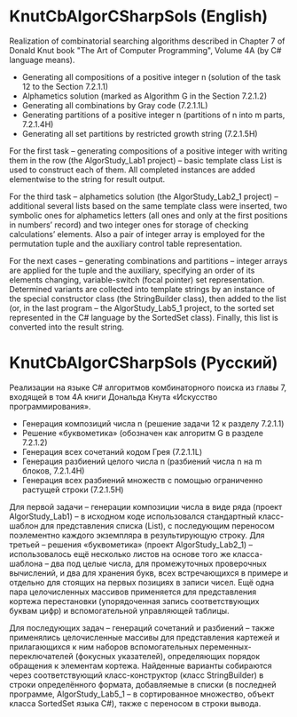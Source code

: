 # KnutCbAlgorCSharpSols (English)

Realization of combinatorial searching algorithms described in Chapter 7 of Donald Knut book "The Art of Computer Programming", Volume 4A (by C# language means).

-	Generating all compositions of a positive integer n (solution of the task 12 to the Section 7.2.1.1)
-	Alphametics solution (marked as Algorithm G in the Section 7.2.1.2)
-	Generating all combinations by Gray code (7.2.1.1L)
-	Generating partitions of a positive integer n (partitions of n into m parts, 7.2.1.4H)
-	Generating all set partitions by restricted growth string (7.2.1.5H)

For the first task – generating compositions of a positive integer with writing them in the row (the AlgorStudy_Lab1 project) – basic template class List<T> is used to construct each of them. All completed instances are added elementwise to the string for result output.

For the third task – alphametics solution (the AlgorStudy_Lab2_1 project) – additional several lists based on the same template class were inserted, two symbolic ones for alphametics letters (all ones and only at the first positions in numbers’ record) and two integer ones for storage of checking calculations’ elements. Also a pair of integer array is employed for the permutation tuple and the auxiliary control table representation.

For the next cases – generating combinations and partitions – integer arrays are applied for the tuple and the auxiliary, specifying an order of its elements changing, variable-switch (focal pointer) set representation. Determined variants are collected into template strings by an instance of the special constructor class (the StringBuilder class), then added to the list (or, in the last program – the AlgorStudy_Lab5_1 project, to the sorted set represented in the C# language by the SortedSet class). Finally, this list is converted into the result string. 

# KnutCbAlgorCSharpSols (Русский)

Реализации на языке С# алгоритмов комбинаторного поиска из главы 7, входящей в том 4A книги Дональда Кнута «Искусство программирования».

-	Генерация композиций числа n (решение задачи 12 к разделу 7.2.1.1)
-	Решение «буквометика» (обозначен как алгоритм G в разделе 7.2.1.2)
-	Генерация всех сочетаний кодом Грея (7.2.1.1L)
-	Генерация разбиений целого числа n (разбиений числа n на m блоков, 7.2.1.4H)
-	Генерация всех разбиений множеств с помощью ограниченно растущей строки (7.2.1.5H)

Для первой задачи – генерации композиции числа в виде ряда (проект AlgorStudy_Lab1) – в исходном коде использовался стандартный класс-шаблон для представления списка (List<T>), с последующим переносом поэлементно каждого экземпляра в результирующую строку. Для третьей – решения «буквометика» (проект AlgorStudy_Lab2_1) – использовалось ещё несколько листов на основе того же класса-шаблона – два под целые числа, для промежуточных проверочных вычислений, и два для хранения букв, всех встречающихся в примере и отдельно для стоящих на первых позициях в записи чисел. Ещё одна пара целочисленных массивов применяется для представления кортежа перестановки (упорядоченная запись соответствующих буквам цифр) и вспомогательной управляющей таблицы.

Для последующих задач – генераций сочетаний и разбиений – также применялись целочисленные массивы для представления картежей и прилагающихся к ним наборов вспомогательных переменных-переключателей (фокусных указателей), определяющих порядок обращения к элементам кортежа. Найденные варианты собираются через соответствующий класс-конструктор (класс StringBuilder) в строки определённого формата, добавляемые в списки (в последней программе, AlgorStudy_Lab5_1 – в сортированное множество, объект класса SortedSet  языка C#), также с переносом в строки вывода.
